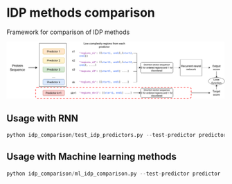 # IDP methods comparison

Framework for comparison of IDP methods



<div align="center">
  <a href="https://github.com/iliasprc/MScThesis">
    <img src="../images/idp_compare.png" alt="Logo" >
  </a>

  <h3 align="center"></h3>

 
</div>

## Usage with RNN
```python
python idp_comparison/test_idp_predictors.py --test-predictor predictor
```

## Usage with Machine learning methods

```python
python idp_comparison/ml_idp_comparison.py --test-predictor predictor
```